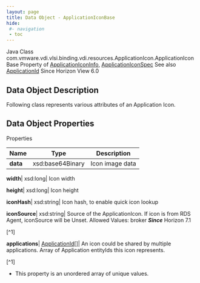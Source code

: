 ```yaml
---
layout: page
title: Data Object - ApplicationIconBase
hide:
 #- navigation
 - toc
---
```






Java Class
    com.vmware.vdi.vlsi.binding.vdi.resources.ApplicationIcon.ApplicationIconBase
Property of
     [ApplicationIconInfo](vdi.resources.ApplicationIcon.ApplicationIconInfo.md#field_detail), [ApplicationIconSpec](vdi.resources.ApplicationIcon.ApplicationIconSpec.md#field_detail)
See also
     [ApplicationId](vdi.entity.ApplicationId.md)
Since 
    Horizon View 6.0

## Data Object Description 

Following class represents various attributes of an Application Icon. 

## Data Object Properties

Properties

Name |  Type |  Description   
---|---|---  
**data**|  xsd:base64Binary|  Icon image data   
  
**width**|  xsd:long|  Icon width   
  
**height**|  xsd:long|  Icon height   
  
**iconHash**|  xsd:string|  Icon hash, to enable quick icon lookup   
  
**iconSource**|  xsd:string|  Source of the ApplicationIcon. If icon is from RDS Agent, iconSource will be Unset. Allowed Values: broker  **_Since_** Horizon 7.1  


[^1]

  
**applications**| [ApplicationId[]](vdi.entity.ApplicationId.md)|  An icon could be shared by multiple applications. Array of Application entityIds this icon represents.   


[^1]
  * This property is an unordered array of unique values.

  
  

  

